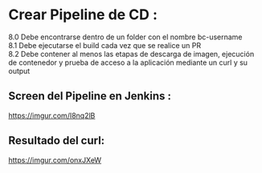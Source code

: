 # Crear Pipeline de CD :
8.0	Debe encontrarse dentro de un folder con el nombre bc-username  
8.1	Debe ejecutarse el build cada vez que se realice un PR  
8.2	Debe contener al menos las etapas de descarga de imagen, ejecución de contenedor y prueba de acceso a la aplicación mediante un curl y su output  

## Screen del Pipeline en Jenkins : 
https://imgur.com/I8nq2lB  

## Resultado del curl:  
https://imgur.com/onxJXeW
